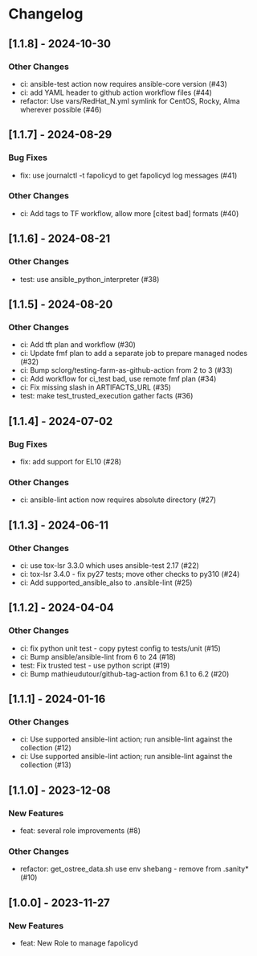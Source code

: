 Changelog
=========

[1.1.8] - 2024-10-30
--------------------

### Other Changes

- ci: ansible-test action now requires ansible-core version (#43)
- ci: add YAML header to github action workflow files (#44)
- refactor: Use vars/RedHat_N.yml symlink for CentOS, Rocky, Alma wherever possible (#46)

[1.1.7] - 2024-08-29
--------------------

### Bug Fixes

- fix: use journalctl -t fapolicyd to get fapolicyd log messages (#41)

### Other Changes

- ci: Add tags to TF workflow, allow more [citest bad] formats (#40)

[1.1.6] - 2024-08-21
--------------------

### Other Changes

- test: use ansible_python_interpreter (#38)

[1.1.5] - 2024-08-20
--------------------

### Other Changes

- ci: Add tft plan and workflow (#30)
- ci: Update fmf plan to add a separate job to prepare managed nodes (#32)
- ci: Bump sclorg/testing-farm-as-github-action from 2 to 3 (#33)
- ci: Add workflow for ci_test bad, use remote fmf plan (#34)
- ci: Fix missing slash in ARTIFACTS_URL (#35)
- test: make test_trusted_execution gather facts (#36)

[1.1.4] - 2024-07-02
--------------------

### Bug Fixes

- fix: add support for EL10 (#28)

### Other Changes

- ci: ansible-lint action now requires absolute directory (#27)

[1.1.3] - 2024-06-11
--------------------

### Other Changes

- ci: use tox-lsr 3.3.0 which uses ansible-test 2.17 (#22)
- ci: tox-lsr 3.4.0 - fix py27 tests; move other checks to py310 (#24)
- ci: Add supported_ansible_also to .ansible-lint (#25)

[1.1.2] - 2024-04-04
--------------------

### Other Changes

- ci: fix python unit test - copy pytest config to tests/unit (#15)
- ci: Bump ansible/ansible-lint from 6 to 24 (#18)
- test: Fix trusted test - use python script (#19)
- ci: Bump mathieudutour/github-tag-action from 6.1 to 6.2 (#20)

[1.1.1] - 2024-01-16
--------------------

### Other Changes

- ci: Use supported ansible-lint action; run ansible-lint against the collection (#12)
- ci: Use supported ansible-lint action; run ansible-lint against the collection (#13)

[1.1.0] - 2023-12-08
--------------------

### New Features

- feat: several role improvements (#8)

### Other Changes

- refactor: get_ostree_data.sh use env shebang - remove from .sanity* (#10)

[1.0.0] - 2023-11-27
--------------------

### New Features

- feat: New Role to manage fapolicyd
